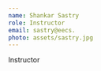 ```yaml
---
name: Shankar Sastry
role: Instructor
email: sastry@eecs.
photo: assets/sastry.jpg
---
```

Instructor
